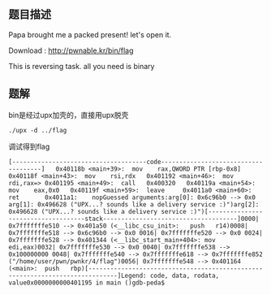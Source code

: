 ## 题目描述

Papa brought me a packed present! let's open it.

Download : http://pwnable.kr/bin/flag

This is reversing task. all you need is binary

## 题解

bin是经过upx加壳的，直接用upx脱壳

```shell
./upx -d ../flag
```

调试得到flag

```shell
[-------------------------------------code-------------------------------------]   0x40118b <main+39>:  mov    rax,QWORD PTR [rbp-0x8]   0x40118f <main+43>:  mov    rsi,rdx   0x401192 <main+46>:  mov    rdi,rax=> 0x401195 <main+49>:  call   0x400320   0x40119a <main+54>:  mov    eax,0x0   0x40119f <main+59>:  leave     0x4011a0 <main+60>:  ret       0x4011a1:    nopGuessed arguments:arg[0]: 0x6c96b0 --> 0x0 arg[1]: 0x496628 ("UPX...? sounds like a delivery service :)")arg[2]: 0x496628 ("UPX...? sounds like a delivery service :)")[------------------------------------stack-------------------------------------]0000| 0x7fffffffe510 --> 0x401a50 (<__libc_csu_init>:   push   r14)0008| 0x7fffffffe518 --> 0x6c96b0 --> 0x0 0016| 0x7fffffffe520 --> 0x0 0024| 0x7fffffffe528 --> 0x401344 (<__libc_start_main+404>: mov    edi,eax)0032| 0x7fffffffe530 --> 0x0 0040| 0x7fffffffe538 --> 0x100000000 0048| 0x7fffffffe540 --> 0x7fffffffe618 --> 0x7fffffffe852 ("/home/user/pwn/pwnkr/4/flag")0056| 0x7fffffffe548 --> 0x401164 (<main>:  push   rbp)[------------------------------------------------------------------------------]Legend: code, data, rodata, value0x0000000000401195 in main ()gdb-peda$
```

